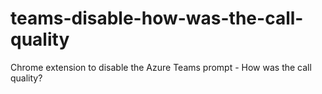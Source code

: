 # teams-disable-how-was-the-call-quality
Chrome extension to disable the Azure Teams prompt - How was the call quality?
